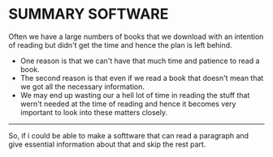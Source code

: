 # SUMMARY SOFTWARE
Often we have a large numbers of books that we download with an intention of reading but didn't get the time and hence the plan is left behind.
* One reason is that we can't have that much time and patience to read a book.
* The second reason is that even if we read a book that doesn't mean that we got all the necessary information.
* We may end up wasting our a hell lot of time in reading the stuff that wern't needed at the time of reading and hence it becomes very important to look into these matters closely.

--------------------------------------------------------------------------------------------------------------------

So, if i could be able to make a softtware that can read a paragraph and give essential information about that and skip the rest part. 
